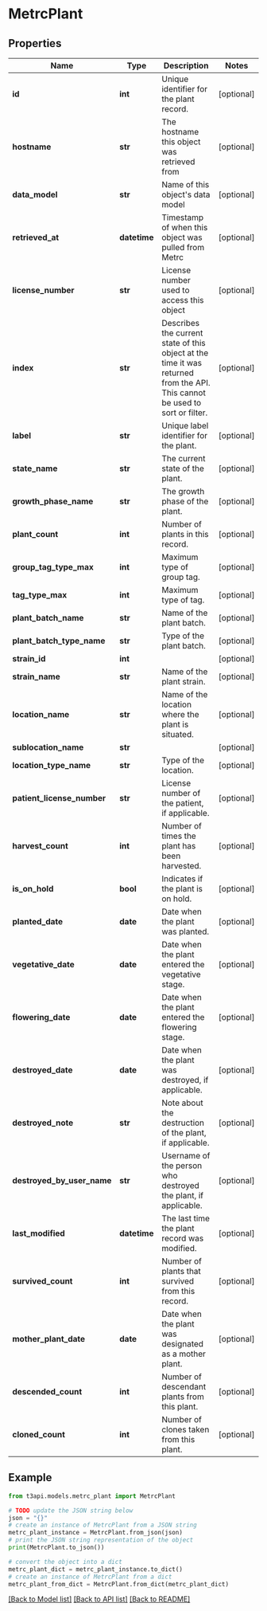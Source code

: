 # MetrcPlant


## Properties

Name | Type | Description | Notes
------------ | ------------- | ------------- | -------------
**id** | **int** | Unique identifier for the plant record. | [optional] 
**hostname** | **str** | The hostname this object was retrieved from | [optional] 
**data_model** | **str** | Name of this object&#39;s data model | [optional] 
**retrieved_at** | **datetime** | Timestamp of when this object was pulled from Metrc | [optional] 
**license_number** | **str** | License number used to access this object | [optional] 
**index** | **str** | Describes the current state of this object at the time it was returned from the API. This cannot be used to sort or filter. | [optional] 
**label** | **str** | Unique label identifier for the plant. | [optional] 
**state_name** | **str** | The current state of the plant. | [optional] 
**growth_phase_name** | **str** | The growth phase of the plant. | [optional] 
**plant_count** | **int** | Number of plants in this record. | [optional] 
**group_tag_type_max** | **int** | Maximum type of group tag. | [optional] 
**tag_type_max** | **int** | Maximum type of tag. | [optional] 
**plant_batch_name** | **str** | Name of the plant batch. | [optional] 
**plant_batch_type_name** | **str** | Type of the plant batch. | [optional] 
**strain_id** | **int** |  | [optional] 
**strain_name** | **str** | Name of the plant strain. | [optional] 
**location_name** | **str** | Name of the location where the plant is situated. | [optional] 
**sublocation_name** | **str** |  | [optional] 
**location_type_name** | **str** | Type of the location. | [optional] 
**patient_license_number** | **str** | License number of the patient, if applicable. | [optional] 
**harvest_count** | **int** | Number of times the plant has been harvested. | [optional] 
**is_on_hold** | **bool** | Indicates if the plant is on hold. | [optional] 
**planted_date** | **date** | Date when the plant was planted. | [optional] 
**vegetative_date** | **date** | Date when the plant entered the vegetative stage. | [optional] 
**flowering_date** | **date** | Date when the plant entered the flowering stage. | [optional] 
**destroyed_date** | **date** | Date when the plant was destroyed, if applicable. | [optional] 
**destroyed_note** | **str** | Note about the destruction of the plant, if applicable. | [optional] 
**destroyed_by_user_name** | **str** | Username of the person who destroyed the plant, if applicable. | [optional] 
**last_modified** | **datetime** | The last time the plant record was modified. | [optional] 
**survived_count** | **int** | Number of plants that survived from this record. | [optional] 
**mother_plant_date** | **date** | Date when the plant was designated as a mother plant. | [optional] 
**descended_count** | **int** | Number of descendant plants from this plant. | [optional] 
**cloned_count** | **int** | Number of clones taken from this plant. | [optional] 

## Example

```python
from t3api.models.metrc_plant import MetrcPlant

# TODO update the JSON string below
json = "{}"
# create an instance of MetrcPlant from a JSON string
metrc_plant_instance = MetrcPlant.from_json(json)
# print the JSON string representation of the object
print(MetrcPlant.to_json())

# convert the object into a dict
metrc_plant_dict = metrc_plant_instance.to_dict()
# create an instance of MetrcPlant from a dict
metrc_plant_from_dict = MetrcPlant.from_dict(metrc_plant_dict)
```
[[Back to Model list]](../README.md#documentation-for-models) [[Back to API list]](../README.md#documentation-for-api-endpoints) [[Back to README]](../README.md)


